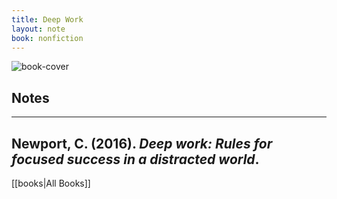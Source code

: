```yaml
---
title: Deep Work
layout: note
book: nonfiction
---
```

![book-cover](https://m.media-amazon.com/images/I/417yjF+Z5zL.jpg)

## Notes
---
Newport, C. (2016). _Deep work: Rules for focused success in a distracted world_.
---
[[books|All Books]]
